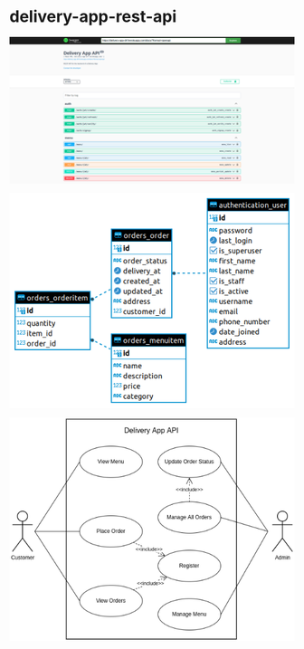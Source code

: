 # delivery-app-rest-api

![screenshot](https://github.com/uliana-dzyoba/delivery-app-rest-api/blob/main/screen.png?raw=true)

![er](https://github.com/uliana-dzyoba/delivery-app-rest-api/blob/main/deliveryapp%20-%20public%20-%20orders_order.png?raw=true)

![usecases](https://github.com/uliana-dzyoba/delivery-app-rest-api/blob/main/use%20case.drawio.png?raw=true)
